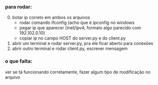 ### para rodar:
0. botar ip correto em ambos os arquivos
    * rodar comando ifconfig (acho que é ipconfig no windows
    * pegar ip que aparecer (inet/ipv4, formato algo parecido com 192.102.0.10)
    * copiar ip no campo HOST do server.py e do client.py
1. abrir um terminal e rodar server.py, pra ele ficar aberto para conexões
2. abrir outro terminal e rodar client.py, escrever mensagem 

### o que falta:

ver se tá funcionando corretamente, fazer algum tipo de modificação no arquivo
